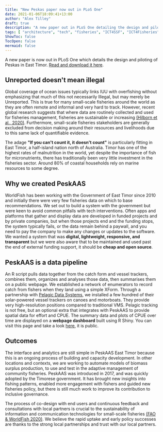```yaml
---
title: "New Peskas paper now out in PLoS One"
date: 2021-01-06T18:09:41+13:00
author: "Alex Tilley"
draft: true
description: "A new paper out in PLoS One detailing the design and piloting of the PeskAAS fisheries monitoring system"
tags: [ "architecture", "tech", "fisheries", "ICT4SSF", "ICT4Fisheries" ] 
ShowToc: false 
TocOpen: false 
mermaid: false
---
```


A new paper is now out in PLoS One which details the design and piloting of Peskas in East Timor. [Read and download it here](https://journals.plos.org/plosone/article?id=10.1371/journal.pone.0234760).

## Unreported doesn't mean illegal

Global coverage of ocean issues typically links IUU with overfishing without emphasizing that much of this not necessarily Illegal, but may merely be Unreported. This is true for many small-scale fisheries around the world as they are often remote and informal and very hard to track. However, recent global research suggests that where data are routinely collected and used for fisheries management, fisheries are sustainable or increasing [(Hilborn et al., 2020)](https://www.pnas.org/content/117/4/2218). Furthermore, small-scale fisheries stakeholders are generally excluded from decision making around their resources and livelihoods due to this same lack of quantifiable evidence.

The adage **"If you can't count it, it doesn't count"** is particularly fitting in East Timor, a half-island nation north of Australia. 
Timor has one of the highest rates of malnutrition in the world, yet despite the importance of fish for micronutrients, there has traditionally been very little investment in the fisheries sector. Around 80% of coastal households rely on marine resources to some degree. 

## Why we created PeskAAS

WorldFish has been working with the Government of East Timor since 2010 and initially there were very few fisheries data on which to base recommendations. We set out to build a system with the government but were keen to avoid common pitfalls with tech interventions. Often apps and platforms that gather and display data are developed in funded projects and by private companies, but when those projects end and the funding stops, the system typically fails, or the data remain behind a paywall, and you need to pay the company to make any changes or updates to the software. We wanted a system that was **digital, lightweight, responsive, and transparent** but we were also aware that to be maintained and used past the end of external funding support,  it should be **cheap and open source**.

## PeskAAS is a data pipeline

An R script pulls data together from the catch form and vessel trackers, combines them, organizes and analyses those data, then summarises them on a public webpage. We established a network of enumerators to record catch from fishers when they land using a simple XForm. Through a partnership with [Pelagic Data Systems](www.pelagicdata.com), we installed a few hundred of their solar-powered vessel trackers on canoes and motorboats. They provide very high-resolution positions compared to traditional VMS. 
Pelagic tracking is not free, but an optional extra that integrates with PeskAAS to provide spatial data for effort and CPUE. 
The summary data and plots of CPUE over time are displayed on a **webpage dashboard** built using R Shiny. You can visit this page and take a look [here](https://worldfish.shinyapps.io/peskAAS/), it is public. 

## Outcomes

The interface and analytics are still simple in PeskAAS East Timor because this is an ongoing process of building and capacity development. In other locations and contexts, we are working to automate models of biomass surplus production, to use and test in the adaptive management of community fisheries. PeskAAS was introduced in 2017, and was quickly adopted by the Timorese government. It has brought new insights into fishing patterns, enabled more engagement with fishers and guided new fisheries policy, but there is still much work to improve its contribution to inclusive governance.

The process of co-design with end users and continuous feedback and consultations with local partners is crucial to the sustainability of information and communication technologies for small-scale fisheries [(FAO & WorldFish 2020)](http://www.fao.org/documents/card/en/c/cb2030en). We believe the rapid uptake and early policy successes are thanks to the strong local partnerships and trust with our local partners. 
